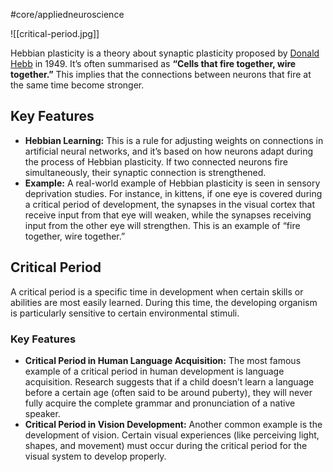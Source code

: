 #core/appliedneuroscience

![[critical-period.jpg]]

Hebbian plasticity is a theory about synaptic plasticity proposed by [Donald Hebb](https://en.wikipedia.org/wiki/Donald_O._Hebb) in 1949. It’s often summarised as **“Cells that fire together, wire together.”** This implies that the connections between neurons that fire at the same time become stronger.

## Key Features

- **Hebbian Learning:** This is a rule for adjusting weights on connections in artificial neural networks, and it’s based on how neurons adapt during the process of Hebbian plasticity. If two connected neurons fire simultaneously, their synaptic connection is strengthened.
- **Example:** A real-world example of Hebbian plasticity is seen in sensory deprivation studies. For instance, in kittens, if one eye is covered during a critical period of development, the synapses in the visual cortex that receive input from that eye will weaken, while the synapses receiving input from the other eye will strengthen. This is an example of “fire together, wire together.”

## Critical Period

A critical period is a specific time in development when certain skills or abilities are most easily learned. During this time, the developing organism is particularly sensitive to certain environmental stimuli.

### Key Features

- **Critical Period in Human Language Acquisition:** The most famous example of a critical period in human development is language acquisition. Research suggests that if a child doesn’t learn a language before a certain age (often said to be around puberty), they will never fully acquire the complete grammar and pronunciation of a native speaker.
- **Critical Period in Vision Development:** Another common example is the development of vision. Certain visual experiences (like perceiving light, shapes, and movement) must occur during the critical period for the visual system to develop properly.
